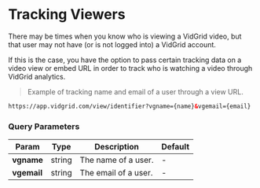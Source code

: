 # Tracking Viewers

There may be times when you know who is viewing a VidGrid video, but that user may not have (or is not logged into) a VidGrid account. 

If this is the case, you have the option to pass certain tracking data on a video view or embed URL in order to track who is watching a video through VidGrid analytics.

> Example of tracking name and email of a user through a view URL.

```html
https://app.vidgrid.com/view/identifier?vgname={name}&vgemail={email}
```

### Query Parameters

| Param | Type | Description | Default |
| ----- | ---- | ----------- | ------- |
| **vgname** | string | The name of a user. | - |
| **vgemail** | string | The email of a user. | - |